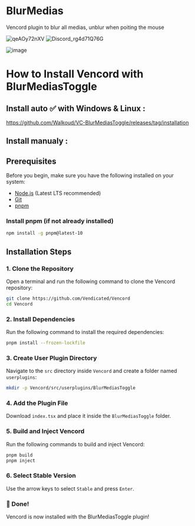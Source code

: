 # BlurMedias
Vencord plugin to blur all medias, unblur when poiting the mouse

![qeAOy72nXV](https://github.com/user-attachments/assets/9edef370-858c-4500-91cf-1f0c84cf36ca)
![Discord_rg4d71Q76G](https://github.com/user-attachments/assets/a909d72d-0439-4c30-b3fd-78f0bbc165a8)

![image](https://github.com/user-attachments/assets/f6dbda9d-43ba-4785-94ff-e6e52a501100)

# How to Install Vencord with BlurMediasToggle

## Install auto ✅ with Windows & Linux :

https://github.com/Walkoud/VC-BlurMediasToggle/releases/tag/installation

## Install manualy : 

## Prerequisites
Before you begin, make sure you have the following installed on your system:
- [Node.js](https://nodejs.org/) (Latest LTS recommended)
- [Git](https://git-scm.com/)
- [pnpm](https://pnpm.io/installation)

### Install pnpm (if not already installed)
```sh
npm install -g pnpm@latest-10
```

## Installation Steps

### 1. Clone the Repository
Open a terminal and run the following command to clone the Vencord repository:
```sh
git clone https://github.com/Vendicated/Vencord
cd Vencord
```

### 2. Install Dependencies
Run the following command to install the required dependencies:
```sh
pnpm install --frozen-lockfile
```

### 3. Create User Plugin Directory
Navigate to the `src` directory inside `Vencord` and create a folder named `userplugins`:
```sh
mkdir -p Vencord/src/userplugins/BlurMediasToggle
```

### 4. Add the Plugin File
Download `index.tsx` and place it inside the `BlurMediasToggle` folder.

### 5. Build and Inject Vencord
Run the following commands to build and inject Vencord:
```sh
pnpm build
pnpm inject
```

### 6. Select Stable Version
Use the arrow keys to select `Stable` and press `Enter`.

### 🎉 Done! 
Vencord is now installed with the BlurMediasToggle plugin!

